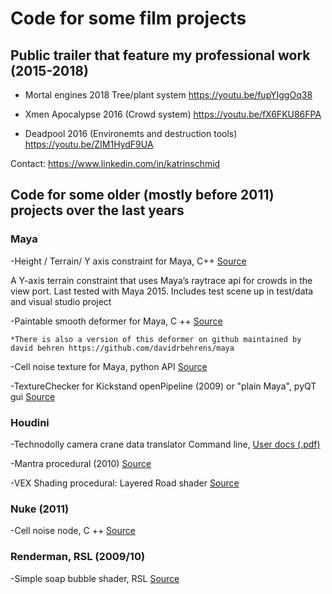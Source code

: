 # Code for some film projects

## Public trailer that feature my professional work (2015-2018)

- Mortal engines 2018 Tree/plant system 
https://youtu.be/fupYIggOq38
        
- Xmen Apocalypse 2016 (Crowd system) 
https://youtu.be/fX6FKU86FPA
        
- Deadpool 2016 (Environemts and destruction tools) 
https://youtu.be/ZIM1HydF9UA
        

Contact: https://www.linkedin.com/in/katrinschmid


## Code for some older (mostly before 2011) projects over the last years 
### Maya
       
-Height / Terrain/ Y axis constraint for Maya, C++ [Source](Maya/plugins/terrain_constraint_maya_plugin)

   A Y-axis terrain constraint that uses Maya’s raytrace api for crowds in the view port.
   Last tested with Maya 2015.
   Includes test scene up in test/data and visual studio project

-Paintable smooth deformer for Maya, C ++
[Source](Maya/plugins/deformer/)

    *There is also a version of this deformer on github maintained by david behren https://github.com/davidrbehrens/maya 
       
-Cell noise texture for Maya, python API
[Source](Maya/plugins/texture/)
  
-TextureChecker for Kickstand openPipeline (2009) or "plain Maya", pyQT gui
[Source](Maya/scripts/python/TextureChecker)


###  Houdini

-Technodolly camera crane data translator 
Command line, [User docs (.pdf)](Houdini/python/cgiToChan_doc.pdf)
      
-Mantra procedural (2010) [Source](Houdini/dso/mantra/)

-VEX Shading procedural: Layered Road shader [Source](Houdini/python/cgiToChan_doc.pdf)


###  Nuke (2011)

-Cell noise node, C ++
[Source](Renderman/Shader/soapBubble/)

###  Renderman, RSL (2009/10)

-Simple soap bubble shader, RSL
[Source](Renderman/Shader/soapBubble/)


